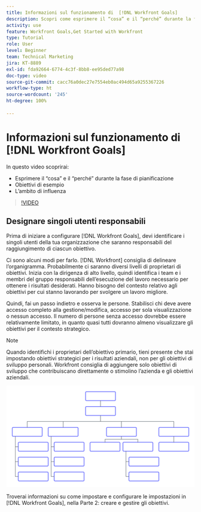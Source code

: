 ```yaml
---
title: Informazioni sul funzionamento di  [!DNL Workfront Goals]
description: Scopri come esprimere il “cosa” e il “perché” durante la fase di pianificazione, gli obiettivi di esempio e l’ambito di influenza.
activity: use
feature: Workfront Goals,Get Started with Workfront
type: Tutorial
role: User
level: Beginner
team: Technical Marketing
jira: KT-8889
exl-id: fda92664-6774-4c3f-8bb8-ee95ded77a98
doc-type: video
source-git-commit: cacc76a0dec27e7554eb0ac494d65a9255367226
workflow-type: ht
source-wordcount: '245'
ht-degree: 100%

---
```


# Informazioni sul funzionamento di [!DNL Workfront Goals]

In questo video scoprirai:

* Esprimere il “cosa” e il “perché” durante la fase di pianificazione
* Obiettivi di esempio
* L’ambito di influenza

>[!VIDEO](https://video.tv.adobe.com/v/335183/?quality=12&learn=on)

## Designare singoli utenti responsabili

Prima di iniziare a configurare [!DNL Workfront Goals], devi identificare i singoli utenti della tua organizzazione che saranno responsabili del raggiungimento di ciascun obiettivo.

Ci sono alcuni modi per farlo. [!DNL Workfront] consiglia di delineare l’organigramma. Probabilmente ci saranno diversi livelli di proprietari di obiettivi. Inizia con la dirigenza di alto livello, quindi identifica i team e i membri del gruppo responsabili dell’esecuzione del lavoro necessario per ottenere i risultati desiderati. Hanno bisogno del contesto relativo agli obiettivi per cui stanno lavorando per svolgere un lavoro migliore.

Quindi, fai un passo indietro e osserva le persone. Stabilisci chi deve avere accesso completo alla gestione/modifica, accesso per sola visualizzazione o nessun accesso. Il numero di persone senza accesso dovrebbe essere relativamente limitato, in quanto quasi tutti dovranno almeno visualizzare gli obiettivi per il contesto strategico.

>[!NOTE]
>
>Quando identifichi i proprietari dell’obiettivo primario, tieni presente che stai impostando obiettivi strategici per i risultati aziendali, non per gli obiettivi di sviluppo personali. Workfront consiglia di aggiungere solo obiettivi di sviluppo che contribuiscano direttamente o stimolino l’azienda e gli obiettivi aziendali.

![Organigramma vuoto](assets/01-workfront-goals-blank-org-chart.png)

Troverai informazioni su come impostare e configurare le impostazioni in [!DNL Workfront Goals], nella Parte 2: creare e gestire gli obiettivi.

<!--
URL for part 2 reference above
-->
